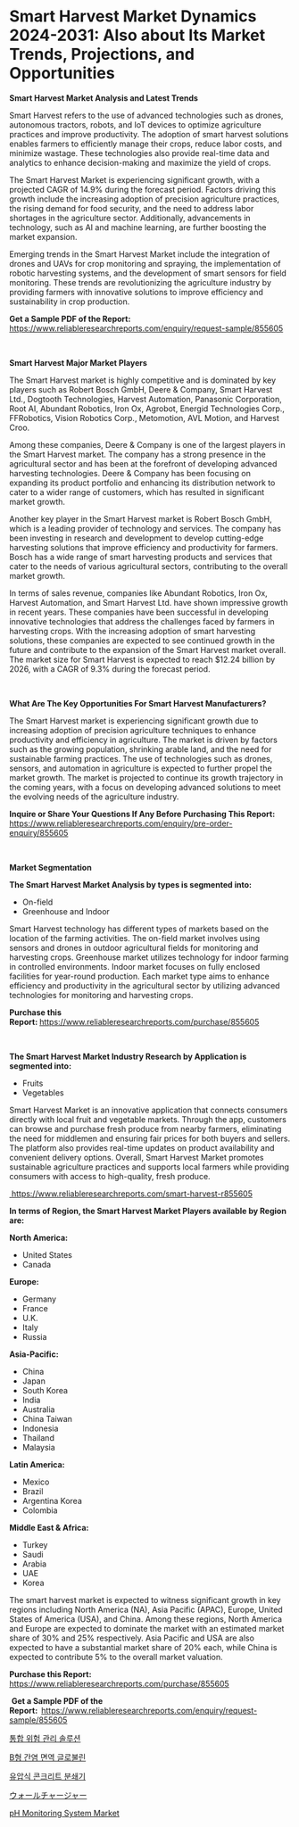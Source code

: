 <p><h1>Smart Harvest Market Dynamics 2024-2031: Also about Its Market Trends, Projections, and Opportunities</h1></p><p><strong>Smart Harvest Market Analysis and Latest Trends</strong></p>
<p><p>Smart Harvest refers to the use of advanced technologies such as drones, autonomous tractors, robots, and IoT devices to optimize agriculture practices and improve productivity. The adoption of smart harvest solutions enables farmers to efficiently manage their crops, reduce labor costs, and minimize wastage. These technologies also provide real-time data and analytics to enhance decision-making and maximize the yield of crops.</p><p>The Smart Harvest Market is experiencing significant growth, with a projected CAGR of 14.9% during the forecast period. Factors driving this growth include the increasing adoption of precision agriculture practices, the rising demand for food security, and the need to address labor shortages in the agriculture sector. Additionally, advancements in technology, such as AI and machine learning, are further boosting the market expansion.</p><p>Emerging trends in the Smart Harvest Market include the integration of drones and UAVs for crop monitoring and spraying, the implementation of robotic harvesting systems, and the development of smart sensors for field monitoring. These trends are revolutionizing the agriculture industry by providing farmers with innovative solutions to improve efficiency and sustainability in crop production.</p></p>
<p><strong>Get a Sample PDF of the Report:&nbsp;</strong> <a href="https://www.reliableresearchreports.com/enquiry/request-sample/855605">https://www.reliableresearchreports.com/enquiry/request-sample/855605</a></p>
<p>&nbsp;</p>
<p><strong>Smart Harvest Major Market Players</strong></p>
<p><p>The Smart Harvest market is highly competitive and is dominated by key players such as Robert Bosch GmbH, Deere & Company, Smart Harvest Ltd., Dogtooth Technologies, Harvest Automation, Panasonic Corporation, Root AI, Abundant Robotics, Iron Ox, Agrobot, Energid Technologies Corp., FFRobotics, Vision Robotics Corp., Metomotion, AVL Motion, and Harvest Croo.</p><p>Among these companies, Deere & Company is one of the largest players in the Smart Harvest market. The company has a strong presence in the agricultural sector and has been at the forefront of developing advanced harvesting technologies. Deere & Company has been focusing on expanding its product portfolio and enhancing its distribution network to cater to a wider range of customers, which has resulted in significant market growth.</p><p>Another key player in the Smart Harvest market is Robert Bosch GmbH, which is a leading provider of technology and services. The company has been investing in research and development to develop cutting-edge harvesting solutions that improve efficiency and productivity for farmers. Bosch has a wide range of smart harvesting products and services that cater to the needs of various agricultural sectors, contributing to the overall market growth.</p><p>In terms of sales revenue, companies like Abundant Robotics, Iron Ox, Harvest Automation, and Smart Harvest Ltd. have shown impressive growth in recent years. These companies have been successful in developing innovative technologies that address the challenges faced by farmers in harvesting crops. With the increasing adoption of smart harvesting solutions, these companies are expected to see continued growth in the future and contribute to the expansion of the Smart Harvest market overall. The market size for Smart Harvest is expected to reach $12.24 billion by 2026, with a CAGR of 9.3% during the forecast period.</p></p>
<p>&nbsp;</p>
<p><strong>What Are The Key Opportunities For Smart Harvest Manufacturers?</strong></p>
<p><p>The Smart Harvest market is experiencing significant growth due to increasing adoption of precision agriculture techniques to enhance productivity and efficiency in agriculture. The market is driven by factors such as the growing population, shrinking arable land, and the need for sustainable farming practices. The use of technologies such as drones, sensors, and automation in agriculture is expected to further propel the market growth. The market is projected to continue its growth trajectory in the coming years, with a focus on developing advanced solutions to meet the evolving needs of the agriculture industry.</p></p>
<p><strong>Inquire or Share Your Questions If Any Before Purchasing This Report:</strong> <a href="https://www.reliableresearchreports.com/enquiry/pre-order-enquiry/855605">https://www.reliableresearchreports.com/enquiry/pre-order-enquiry/855605</a></p>
<p>&nbsp;</p>
<p><strong>Market Segmentation</strong></p>
<p><strong>The Smart Harvest Market Analysis by types is segmented into:</strong></p>
<p><ul><li>On-field</li><li>Greenhouse and Indoor</li></ul></p>
<p><p>Smart Harvest technology has different types of markets based on the location of the farming activities. The on-field market involves using sensors and drones in outdoor agricultural fields for monitoring and harvesting crops. Greenhouse market utilizes technology for indoor farming in controlled environments. Indoor market focuses on fully enclosed facilities for year-round production. Each market type aims to enhance efficiency and productivity in the agricultural sector by utilizing advanced technologies for monitoring and harvesting crops.</p></p>
<p><strong>Purchase this Report:&nbsp;</strong><a href="https://www.reliableresearchreports.com/purchase/855605">https://www.reliableresearchreports.com/purchase/855605</a></p>
<p>&nbsp;</p>
<p><strong>The Smart Harvest Market Industry Research by Application is segmented into:</strong></p>
<p><ul><li>Fruits</li><li>Vegetables</li></ul></p>
<p><p>Smart Harvest Market is an innovative application that connects consumers directly with local fruit and vegetable markets. Through the app, customers can browse and purchase fresh produce from nearby farmers, eliminating the need for middlemen and ensuring fair prices for both buyers and sellers. The platform also provides real-time updates on product availability and convenient delivery options. Overall, Smart Harvest Market promotes sustainable agriculture practices and supports local farmers while providing consumers with access to high-quality, fresh produce.</p></p>
<p><a href="https://www.reliableresearchreports.com/smart-harvest-r855605">&nbsp;https://www.reliableresearchreports.com/smart-harvest-r855605</a></p>
<p><strong>In terms of Region, the Smart Harvest Market Players available by Region are:</strong></p>
<p>
    <p> <strong> North America: </strong>
        <ul>
            <li>United States</li>
            <li>Canada</li>
        </ul>
        </p> 
    <p> <strong> Europe: </strong>
        <ul>
            <li>Germany</li>
            <li>France</li>
            <li>U.K.</li>
            <li>Italy</li>
            <li>Russia</li>
        </ul>
        </p> 
    <p> <strong> Asia-Pacific: </strong>
        <ul>
            <li>China</li>
            <li>Japan</li>
            <li>South Korea</li>
            <li>India</li>
            <li>Australia</li>
            <li>China Taiwan</li>
            <li>Indonesia</li>
            <li>Thailand</li>
            <li>Malaysia</li>
        </ul>
        </p> 
    <p> <strong> Latin America: </strong>
        <ul>
            <li>Mexico</li>
            <li>Brazil</li>
            <li>Argentina Korea</li>
            <li>Colombia</li>
        </ul>
        </p> 
    <p> <strong> Middle East & Africa: </strong>
        <ul>
            <li>Turkey</li>
            <li>Saudi</li>
            <li>Arabia</li>
            <li>UAE</li>
            <li>Korea</li>
        </ul>
    </p>
    </p>
<p><p>The smart harvest market is expected to witness significant growth in key regions including North America (NA), Asia Pacific (APAC), Europe, United States of America (USA), and China. Among these regions, North America and Europe are expected to dominate the market with an estimated market share of 30% and 25% respectively. Asia Pacific and USA are also expected to have a substantial market share of 20% each, while China is expected to contribute 5% to the overall market valuation.</p></p>
<p><strong>Purchase this Report: </strong><a href="https://www.reliableresearchreports.com/purchase/855605">https://www.reliableresearchreports.com/purchase/855605</a></p>
<p>&nbsp;<strong>Get a Sample PDF of the Report:&nbsp;&nbsp;</strong><a href="https://www.reliableresearchreports.com/enquiry/request-sample/855605">https://www.reliableresearchreports.com/enquiry/request-sample/855605</a></p>
<p><strong></strong></p>
<p><p><a href="https://medium.com/@santiagoiza565682023/%ED%86%B5%ED%95%A9%EB%90%9C-%EC%9C%84%ED%97%98-%EA%B4%80%EB%A6%AC-%EC%86%94%EB%A3%A8%EC%85%98-%EC%8B%9C%EC%9E%A5-%EC%9C%A0%ED%98%95-%EC%9D%91%EC%9A%A9-%EB%B0%8F-%EC%A7%80%EB%A6%AC%EC%97%90-%EB%8C%80%ED%95%9C-%ED%8F%AC%EA%B4%84%EC%A0%81-%ED%8F%89%EA%B0%80-3165c6f825fa">통합 위험 관리 솔루션</a></p><p><a href="https://github.com/vsckjg50460/Market-Research-Report-List-1/blob/main/129894026724.md">B형 간염 면역 글로불린</a></p><p><a href="https://github.com/GabrielBlanda5656/Market-Research-Report-List-1/blob/main/655818326725.md">유압식 콘크리트 분쇄기</a></p><p><a href="https://github.com/EstelWisozk1/Market-Research-Report-List-1/blob/main/360038729045.md">ウォールチャージャー</a></p><p><a href="https://github.com/abdelrhmankishk22/Market-Research-Report-List-4/blob/main/ph-monitoring-system-market.md">pH Monitoring System Market</a></p></p>